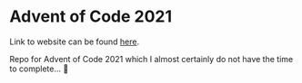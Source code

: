 # Advent of Code 2021

Link to website can be found [here](https://adventofcode.com/).

Repo for Advent of Code 2021 which I almost certainly do not have the time to complete... 🤪
